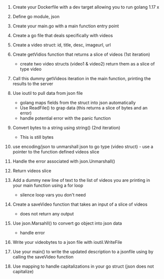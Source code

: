1. Create your Dockerfile with a dev target allowing you to run golang 1.17 x
2. Define go module, json 
3. Create your main.go with a main function entry point
4. Create a go file that deals specifically with videos
5. Create a video struct: id, title, desc, imageurl, url

6. Create getVidios function that returns a slice of videos (1st iteration)
    - create two video structs (video1 & video2) return them as a slice of type video 
7. Call this dummy getVideos iteration in the main function, printing the results to the server

8. Use ioutil to pull data from json file
    - golang maps fields from the struct into json automatically
    - Use ReadFile() to grap data (this returns a slice of bytes and an error)
    - handle potential error with the panic function

9. Convert bytes to a string using string() (2nd iteration)
    - This is still bytes 

10. use encoding/json to unmarshall json to go type (video struct) - use a pointer to the function defined videos slice 
11. Handle the error associated with json.Unmarshall()
12. Return videos slice
13. Add a dummy new line of text to the list of videos you are printing in your main function using a for loop
    - silence loop vars you don't need
14. Create a saveVideo function that takes an input of a slice of videos
    - does not return any output
15. Use json.Marsahll() to convert go object into json data
    - handle error
16. Write your videobytes to a json file with ioutil.WriteFile
17. Use your main() to write the updated description to a jsonfile using by calling the saveVideo function
18. Use mapping to handle capitalizations in your go struct (json does not capitalize)
